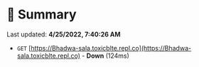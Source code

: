 # 📖 Summary
Last updated: **4/25/2022, 7:40:26 AM**

- `GET` [https://Bhadwa-sala.toxicblte.repl.co](https://Bhadwa-sala.toxicblte.repl.co) - **Down** (124ms)
